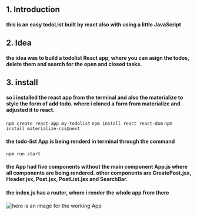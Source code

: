 ## 1. Introduction

#### this is an easy todoList built by react also with using a little JavaScript

## 2. Idea

#### the idea was to build a todolist React app, where you can asign the todos, delete them and search for the open and closed tasks.

## 3. install

#### so i installed the react app from the terminal and also the materialize to style the form of add todo. where i cloned a form from materialize and adjusted it to react.

`npm create react-app my-todolist`
`npm install react react-dom`
`npm install materialize-css@next`

#### the todo-list App is being renderd in terminal through the command

`npm run start`

#### the App had five components without the main component App.js where all components are being rendered. other components are CreatePost.jsx, Header.jsx, Post.jsx, PostList.jsx and SearchBar.

#### the index.js has a router, where i render the whole app from there

![here is an image for the working App](my-todolist/my-todolist.png)
